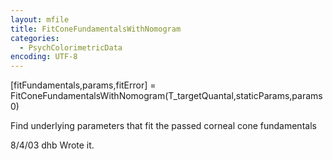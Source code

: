 ```yaml
---
layout: mfile
title: FitConeFundamentalsWithNomogram
categories:
  - PsychColorimetricData
encoding: UTF-8
---
```


[fitFundamentals,params,fitError] = FitConeFundamentalsWithNomogram(T\_targetQuantal,staticParams,params0)

Find underlying parameters that fit the passed corneal cone fundamentals

8/4/03  dhb  Wrote it.